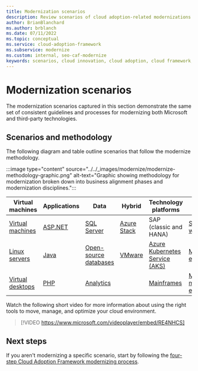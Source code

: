 ```yaml
---
title: Modernization scenarios
description: Review scenarios of cloud adoption-related modernizations and how they provided business value.
author: BrianBlanchard
ms.author: brblanch
ms.date: 07/11/2022
ms.topic: conceptual
ms.service: cloud-adoption-framework
ms.subservice: modernize
ms.custom: internal, seo-caf-modernize
keywords: scenarios, cloud innovation, cloud adoption, cloud framework, cloud adoption framework
---
```


# Modernization scenarios

The modernization scenarios captured in this section demonstrate the same set of consistent guidelines and processes for modernizing both Microsoft and third-party technologies.

## Scenarios and methodology

The following diagram and table outline scenarios that follow the modernize methodology.

:::image type="content" source="../../_images/modernize/modernize-methodology-graphic.png" alt-text="Graphic showing methodology for modernization broken down into business alignment phases and modernization disciplines.":::

|**Virtual machines**|**Applications**|**Data**|**Hybrid**| **Technology platforms**| **More scenarios**|
|--------------------|----------|---------|-------|----------|---------------|
| [Virtual machines](../../migrate/azure-best-practices/contoso-migration-rehost-vm.md) |[ASP.NET](../../migrate/azure-best-practices/contoso-migration-refactor-web-app-sql.md)  |[SQL Server](../../migrate/azure-best-practices/contoso-migration-rehost-vm-sql-managed-instance.md)  |[Azure Stack](/../azure-stack/index.md)|  SAP (classic and HANA)|[Secure workloads](../../migrate/azure-best-practices/migrate-best-practices-security-management.md) |
|[Linux servers](../../migrate/azure-best-practices/contoso-migration-rehost-linux-vm.md)  |[Java](/azure/developer/java/migration/migration-overview?bc=/azure/cloud-adoption-framework/_bread/toc.json&toc=/azure/cloud-adoption-framework/toc.json)  |[Open-source databases](../../migrate/azure-best-practices/sql-migration.md)  |[VMware](/azure/cloud-adoption-framework/scenarios/azure-vmware/)  |[Azure Kubernetes Service (AKS)](/azure/aks/intro-kubernetes)  |[Multi-tenant environments](/azure/lighthouse/how-to/migration-at-scale?bc=/azure/cloud-adoption-framework/_bread/toc.json&toc=/azure/cloud-adoption-framework/toc.json)  |
|[Virtual desktops](../../scenarios/wvd/index.md) | [PHP](../../migrate/azure-best-practices/contoso-migration-refactor-linux-app-service-mysql.md) |[Analytics](../../migrate/azure-best-practices/analytics/analytics-solutions-overview.md)  |  |[Mainframes](../../infrastructure/mainframe-migration/index.md) |[More modernization examples](../business-alignment/evaluate-modernization-options.md#modernization-examples) |

Watch the following short video for more information about using the right tools to move, manage, and optimize your cloud environment.

<!-- markdownlint-disable MD034 -->

> [!VIDEO https://www.microsoft.com/videoplayer/embed/RE4NHCS]

<!-- markdownlint-enable MD034 -->

## Next steps

If you aren't modernizing a specific scenario, start by following the [four-step Cloud Adoption Framework modernizing process](../../migrate/index.md).
